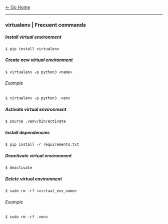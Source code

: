 [&#8592; Go Home](../README.md)

---

### virtualenv | Frecuent commands

##### Install virtual environment
```
$ pip install virtualenv
```

##### Create new virtual environment
```
$ virtualenv -p python3 <name>
```

###### Example
```
$ virtualenv -p python3 .venv
```

##### Activate virtual environment
```
$ source .venv/bin/activate
```

##### Install dependencies
```
$ pip install -r requirements.txt
```

##### Deactivate virtual environment
```
$ deactivate
```

##### Delete virtual environment
```
$ sudo rm -rf <virtual_env_name>
```

###### Example
```
$ sudo rm -rf .venv
```
